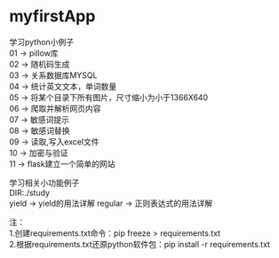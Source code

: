 # myfirstApp

学习python小例子  
01 -> pillow库  
02 -> 随机码生成  
03 -> 关系数据库MYSQL  
04 -> 统计英文文本，单词数量  
05 -> 将某个目录下所有图片，尺寸缩小为小于1366X640  
06 -> 爬取并解析网页内容  
07 -> 敏感词提示  
08 -> 敏感词替换  
09 -> 读取,写入excel文件  
10 -> 加密与验证  
11 -> flask建立一个简单的网站  

学习相关小功能例子  
DIR:./study  
yield   -> yield的用法详解
regular -> 正则表达式的用法详解




注：  
1.创建requirements.txt命令：pip freeze > requirements.txt  
2.根据requirements.txt还原python软件包：pip install -r requirements.txt  
